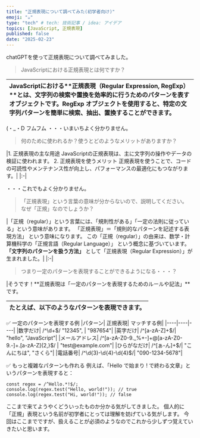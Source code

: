 ```yaml
---
title: "正規表現について調べてみた(初学者向け)"
emoji: "☕"
type: "tech" # tech: 技術記事 / idea: アイデア
topics: [JavaScript, 正規表現]
published: false
date: "2025-02-23"
---
```


chatGPTを使って正規表現について調べてみました。

> JavaScriptにおける正規表現とは何ですか？

JavaScriptにおける**正規表現（Regular Expression, RegExp）**とは、文字列の検索や置換を効率的に行うためのパターンを表すオブジェクトです。RegExp オブジェクトを使用すると、特定の文字列パターンを簡単に検索、抽出、置換することができます。|
|:-|

(・_・D フムフム
・・・いまいちよく分かりません。

> 何のために使われるか？使うとどのようなメリットがありますか？

|1. 正規表現の主な用途
JavaScriptの正規表現は、主に文字列の操作やデータの検証に使われます。
2. 正規表現を使うメリット
正規表現を使うことで、コードの可読性やメンテナンス性が向上し、パフォーマンスの最適化にもつながります。|
|:-|

・・・これでもよく分かりません。

>「正規表現」という言葉の意味が分からないので、説明してください。
> なぜ「正規」なのでしょうか？

|「正規（regular）」という言葉には、「規則性がある」「一定の法則に従っている」という意味があります。
「正規表現」＝「規則的なパターンを記述する表現方法」 という意味になります。
この「正規（regular）」の由来は、数学・計算機科学の「正規言語（Regular Language）」 という概念に基づいています。
**「文字列のパターンを扱う方法」** として「正規表現（Regular Expression）」が生まれました。|
|:-|

>つまり一定のパターンを表現することができるようになる・・・？

|そうです！**正規表現は「一定のパターンを表現するためのルールや記法」**です。

たとえば、以下のようなパターンを表現できます。|
|:-|

✅ 一定のパターンを表現する例
|パターン|	    正規表現|	                                            マッチする例|
|----|----|----|
|数字だけ|	    /^\d+$/	"12345",  |                                      "987654"|
|英字だけ|	    /^[a-zA-Z]+$/|	                                        "hello", "JavaScript"|
|メールアドレス|	/^[a-zA-Z0-9._%+-]+@[a-zA-Z0-9.-]+\.[a-zA-Z]{2,}$/	|    "test@example.com"|
|ひらがなだけ|	/^[ぁ-ん]+$/|	                                        "こんにちは", "さくら"|
|電話番号|	    /^\d{3}-\d{4}-\d{4}$/|	                                "090-1234-5678"|

✅ もっと複雑なパターンも作れる
例えば、「Hello で始まり ! で終わる文章」というパターンを表現すると：

~~~
const regex = /^Hello.*!$/;
console.log(regex.test("Hello, world!")); // true
console.log(regex.test("Hi, world!")); // false
~~~

ここまで来てようやくどういったものか分かる気がしてきました。
個人的に「正規」表現という名前が初学者にとっては理解を妨げている気がします。
今回はここまでですが、扱えることが必須のようなのでこれから少しずつ覚えていきたいと思います。

